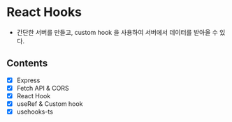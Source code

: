 # React Hooks

- 간단한 서버를 만들고, custom hook 을 사용하여 서버에서 데이터를 받아올 수 있다.

## Contents

- [x] Express
- [x] Fetch API & CORS
- [x] React Hook
- [x] useRef & Custom hook
- [x] usehooks-ts
